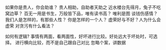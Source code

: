 
如果你是贵人，你会助谁？  贵人相助，自助者天助之
近水楼台先得月，兔子不吃窝边草？
百无一用是书生，万般皆下品，唯有读书高？
唯利是图
谈钱伤感情？ 
我们人是怎样的，有那些人性？
你是怎样的一个人？
虚荣好与不好？人为什么会虚荣
对贪污有什么看法？


如何有逻辑?
事情有两面，看两面性，好坏进行比较。好处远大于坏处时，可选择。
进行横向比较，而不是自己跟自己对比
忽略个案，讲数据